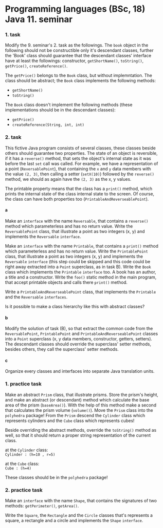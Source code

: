 # Programming languages (BSc, 18) Java 11. seminar



### 1. task

Modify the 9. seminar's 2. task as the followings. The `book` object in the following should not be constructible only it's descendant classes, further the 'Book' class should guarantee that the descendant classes' interface have at least the followings: constructor, `getShortName()`, `toString()`, `getPrice()`, `createReference()`.

The `getPrice()` belongs to the `Book` class, but without implemntation. The class should be  abstract; the `Book` class implements the following methods:

- `getShortName()`
- `toString()`

The `Book` class doesn't implement the following methods (these implementations should be in the descendant classes):

- `getPrice()`
- `createReference(String, int, int)`

### 2. task

This fictive Java program consists of several classes, these classes beside others should guarantee two properties. The state of an object is reversible, if it has a `reverse()` method, that sets the object's internal state as it was before the last `set` call was called. For example, we have a representation of a point (`ReversablePoint`), that containing the `x` and `y` data members with the value `(2, 3)`, then calling a setter (`setX(10)`) followed by the `reverse()` method, we should as again have the `(2, 3)` as the x, y values.

The printable property means that the class has a `print()` method, which prints the internal state of the class internal state to the screen. Of course, the class can have both properties too (`PrintableAndReverseablePoint`).

#### a

Make an `interface` with the name `Reversable`, that contains a `reverse()` method which parameterless and has no return value. Write the `ReversablePoint` class, that illustrate a point as two integers (x, y) and implements the `Reversable` `interface`.

Make an `interface` with the name `Printable`, that contains a `print()` method which parameterless and has no return value. Write the `PrintablePoint` class, that illustrate a point as two integers (x, y) and implements the `Reversable` `interface` (this step could be skipped and this code could be right away extracted into a `Point` superclass, as in task B). Write the `Book` class which implements the `Printable` `interface` too. A book has an author, a title and a constructor. Write the `foo()` static method in the main program, that accept printable objects and calls there `print()` method.

Write a `PrintableAndReverseablePoint` class, that implements the `Printable` and the `Reversable` `interfaces`.

Is it possible to make a class hierarchy like this with abstract classes?

#### b

Modify the solution of task (B), so that extract the common code from the `ReversablePoint`, `PrintablePoint` and `PrintableAndReverseablePoint` classes into a `Point` superclass (x, y data members, constructor, getters, setters). The descendant classes should override the superclass' setter methods, besides others, they call the superclass' setter methods.

#### c

Organize every classes and interfaces into separate Java translation units.


### 1. practice task

Make an abstract `Prism` class, that illustrate prisms. Store the prism's height, and make an abstract (or descendant) method which calculate the base area of the prism (`baseArea()`). With the help of this method make a second that calculates the prism volume (`volume()`). Move the `Prism` class into the `polyhedra` package! From the `Prism` descend the `Cylinder` class which represents cylinders and the `Cube` class which represents cubes!

Beside overriding the abstract methods, override the `toString()` method as well, so that it should return a proper string representation of the current class.

at the `Cylinder` class:  
`Cylinder : (h=10 , r=5)`

at the `Cube` class:  
`Cube : (h=4)`

These classes should be in the `polyhedra` package!

### 2. practice task

Make an `interface` with the name `Shape`, that contains the signatures of two methods: `getPerimeter()`, `getArea()`.

Write the `Square`, the `Rectangle` and the `Circle` classes that's represents a square, a rectangle and a circle and implements the `Shape` `interface`.

